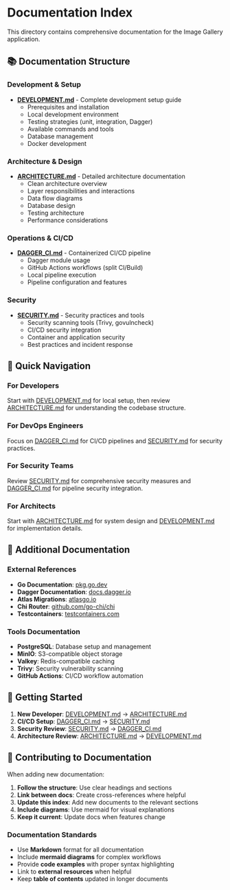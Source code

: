 # Documentation Index

This directory contains comprehensive documentation for the Image Gallery application.

## 📚 Documentation Structure

### Development & Setup
- **[DEVELOPMENT.md](DEVELOPMENT.md)** - Complete development setup guide
  - Prerequisites and installation
  - Local development environment
  - Testing strategies (unit, integration, Dagger)
  - Available commands and tools
  - Database management
  - Docker development

### Architecture & Design
- **[ARCHITECTURE.md](ARCHITECTURE.md)** - Detailed architecture documentation
  - Clean architecture overview
  - Layer responsibilities and interactions
  - Data flow diagrams
  - Database design
  - Testing architecture
  - Performance considerations

### Operations & CI/CD
- **[DAGGER_CI.md](DAGGER_CI.md)** - Containerized CI/CD pipeline
  - Dagger module usage
  - GitHub Actions workflows (split CI/Build)
  - Local pipeline execution
  - Pipeline configuration and features

### Security
- **[SECURITY.md](SECURITY.md)** - Security practices and tools
  - Security scanning tools (Trivy, govulncheck)
  - CI/CD security integration
  - Container and application security
  - Best practices and incident response

## 🔗 Quick Navigation

### For Developers
Start with [DEVELOPMENT.md](DEVELOPMENT.md) for local setup, then review [ARCHITECTURE.md](ARCHITECTURE.md) for understanding the codebase structure.

### For DevOps Engineers
Focus on [DAGGER_CI.md](DAGGER_CI.md) for CI/CD pipelines and [SECURITY.md](SECURITY.md) for security practices.

### For Security Teams
Review [SECURITY.md](SECURITY.md) for comprehensive security measures and [DAGGER_CI.md](DAGGER_CI.md) for pipeline security integration.

### For Architects
Start with [ARCHITECTURE.md](ARCHITECTURE.md) for system design and [DEVELOPMENT.md](DEVELOPMENT.md) for implementation details.

## 📖 Additional Documentation

### External References
- **Go Documentation**: [pkg.go.dev](https://pkg.go.dev/)
- **Dagger Documentation**: [docs.dagger.io](https://docs.dagger.io/)
- **Atlas Migrations**: [atlasgo.io](https://atlasgo.io/)
- **Chi Router**: [github.com/go-chi/chi](https://github.com/go-chi/chi)
- **Testcontainers**: [testcontainers.com](https://testcontainers.com/)

### Tools Documentation
- **PostgreSQL**: Database setup and management
- **MinIO**: S3-compatible object storage
- **Valkey**: Redis-compatible caching
- **Trivy**: Security vulnerability scanning
- **GitHub Actions**: CI/CD workflow automation

## 🚀 Getting Started

1. **New Developer**: [DEVELOPMENT.md](DEVELOPMENT.md) → [ARCHITECTURE.md](ARCHITECTURE.md)
2. **CI/CD Setup**: [DAGGER_CI.md](DAGGER_CI.md) → [SECURITY.md](SECURITY.md)  
3. **Security Review**: [SECURITY.md](SECURITY.md) → [DAGGER_CI.md](DAGGER_CI.md)
4. **Architecture Review**: [ARCHITECTURE.md](ARCHITECTURE.md) → [DEVELOPMENT.md](DEVELOPMENT.md)

## 📝 Contributing to Documentation

When adding new documentation:

1. **Follow the structure**: Use clear headings and sections
2. **Link between docs**: Create cross-references where helpful
3. **Update this index**: Add new documents to the relevant sections
4. **Include diagrams**: Use mermaid for visual explanations
5. **Keep it current**: Update docs when features change

### Documentation Standards

- Use **Markdown** format for all documentation
- Include **mermaid diagrams** for complex workflows
- Provide **code examples** with proper syntax highlighting  
- Link to **external resources** when helpful
- Keep **table of contents** updated in longer documents